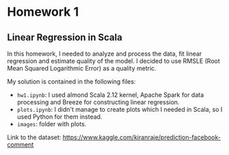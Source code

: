 # Homework 1

## Linear Regression in Scala

In this homework, I needed to analyze and process the data, fit linear regression and estimate quality of the model. I decided to use RMSLE (Root Mean Squared Logarithmic Error) as a quality metric.

My solution is contained in the following files:

* `hw1.ipynb`: I used almond Scala 2.12 kernel, Apache Spark for data processing and Breeze for constructing linear regression.
* `plots.ipynb`: I didn't manage to create plots which I needed in Scala, so I used Python for them instead.
* `images`: folder with plots.

Link to the dataset: https://www.kaggle.com/kiranraje/prediction-facebook-comment
